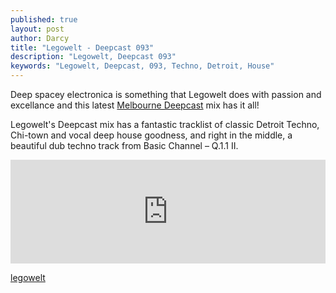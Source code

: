 ```yaml
---
published: true
layout: post
author: Darcy
title: "Legowelt - Deepcast 093"
description: "Legowelt, Deepcast 093"
keywords: "Legowelt, Deepcast, 093, Techno, Detroit, House"
---
```


Deep spacey electronica is something that Legowelt does with passion and excellance and this latest [Melbourne Deepcast](http://www.melbournedeepcast.net/) mix has it all!

Legowelt's Deepcast mix has a fantastic tracklist of classic Detroit Techno, Chi-town and vocal deep house goodness, and right in the middle, a beautiful dub techno track from Basic Channel – Q.1.1 II.


<iframe width="100%" height="166" scrolling="no" frameborder="no" src="https://w.soundcloud.com/player/?url=http%3A%2F%2Fapi.soundcloud.com%2Ftracks%2F97520124&secret_token=s-5Uibz"></iframe>


[legowelt](www.legowelt.com)
